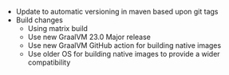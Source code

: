 * Update to automatic versioning in maven based upon git tags
* Build changes
  * Using matrix build
  * Use new GraalVM 23.0 Major release
  * Use new GraalVM GitHub action for building native images
  * Use older OS for building native images to provide a wider compatibility
